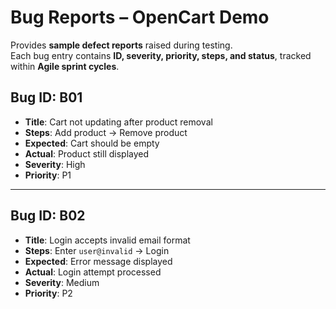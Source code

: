 # Bug Reports – OpenCart Demo
Provides **sample defect reports** raised during testing.  
Each bug entry contains **ID, severity, priority, steps, and status**, tracked within **Agile sprint cycles**.  

## Bug ID: B01
- **Title**: Cart not updating after product removal
- **Steps**: Add product → Remove product
- **Expected**: Cart should be empty
- **Actual**: Product still displayed
- **Severity**: High
- **Priority**: P1


---

## Bug ID: B02
- **Title**: Login accepts invalid email format
- **Steps**: Enter `user@invalid` → Login
- **Expected**: Error message displayed
- **Actual**: Login attempt processed
- **Severity**: Medium
- **Priority**: P2
